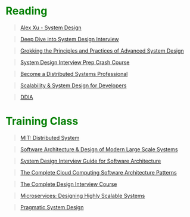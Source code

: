 # <span style="color:Green"> Reading </span>

> [Alex Xu - System Design](https://bytebytego.com/courses/system-design-interview/foreword)

> [Deep Dive into System Design Interview](https://www.educative.io/path/deep-dive-into-system-design-interview)

> [Grokking the Principles and Practices of Advanced System Design](https://www.educative.io/courses/grokking-the-principles-and-practices-of-advanced-system-design)

> [System Design Interview Prep Crash Course](https://www.educative.io/courses/system-design-interview-prep-crash-course)

> [Become a Distributed Systems Professional](https://www.educative.io/path/become-a-distributed-systems-professional)

> [Scalability & System Design for Developers](https://www.educative.io/path/scalability-system-design)

> [DDIA]()

# <span style="color:Green"> Training Class </span>

> [MIT: Distributed System](https://www.youtube.com/watch?v=cQP8WApzIQQ&list=PLrw6a1wE39_tb2fErI4-WkMbsvGQk9_UB)

> [Software Architecture & Design of Modern Large Scale Systems](https://www.udemy.com/course/software-architecture-design-of-modern-large-scale-systems/learn/lecture/29230070?start=24#overview)

> [System Design Interview Guide for Software Architecture](https://www.udemy.com/course/system-design-a-comprehensive-guide/learn/lecture/26965790#overview)

> [The Complete Cloud Computing Software Architecture Patterns](https://www.udemy.com/course/the-complete-cloud-computing-software-architecture-patterns/learn/lecture/30214306?start=0#overview)

> [The Complete Design Interview Course](https://www.udemy.com/course/the-complete-design-interview-course/learn/lecture/22949674?start=0#overview)

> [Microservices: Designing Highly Scalable Systems](https://www.udemy.com/course/introduction-to-microservices/learn/lecture/15301070?start=0#overview)

> [Pragmatic System Design](https://www.udemy.com/course/pragmatic-system-design/learn/lecture/23340674?start=0#overview)
